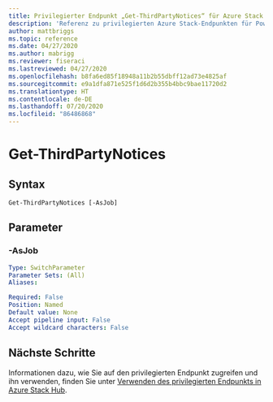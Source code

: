 ```yaml
---
title: Privilegierter Endpunkt „Get-ThirdPartyNotices“ für Azure Stack Hub
description: 'Referenz zu privilegierten Azure Stack-Endpunkten für PowerShell: Get-ThirdPartyNotices'
author: mattbriggs
ms.topic: reference
ms.date: 04/27/2020
ms.author: mabrigg
ms.reviewer: fiseraci
ms.lastreviewed: 04/27/2020
ms.openlocfilehash: b8fa6ed85f18948a11b2b55dbff12ad73e4825af
ms.sourcegitcommit: e9a1dfa871e525f1d6d2b355b4bbc9bae11720d2
ms.translationtype: HT
ms.contentlocale: de-DE
ms.lasthandoff: 07/20/2020
ms.locfileid: "86486868"
---
```

# <a name="get-thirdpartynotices"></a>Get-ThirdPartyNotices

## <a name="syntax"></a>Syntax

```
Get-ThirdPartyNotices [-AsJob]
```

## <a name="parameters"></a>Parameter

### <a name="-asjob"></a>-AsJob


```yaml
Type: SwitchParameter
Parameter Sets: (All)
Aliases:

Required: False
Position: Named
Default value: None
Accept pipeline input: False
Accept wildcard characters: False
```

## <a name="next-steps"></a>Nächste Schritte

Informationen dazu, wie Sie auf den privilegierten Endpunkt zugreifen und ihn verwenden, finden Sie unter [Verwenden des privilegierten Endpunkts in Azure Stack Hub](../../operator/azure-stack-privileged-endpoint.md).

